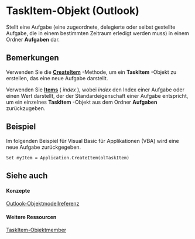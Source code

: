 
# TaskItem-Objekt (Outlook)

Stellt eine Aufgabe (eine zugeordnete, delegierte oder selbst gestellte Aufgabe, die in einem bestimmten Zeitraum erledigt werden muss) in einem Ordner  **Aufgaben** dar.


## Bemerkungen

Verwenden Sie die  **[CreateItem](e5fbf367-db16-5042-823e-68e6b805e612.md)** -Methode, um ein **TaskItem** -Objekt zu erstellen, das eine neue Aufgabe darstellt.

Verwenden Sie  **[Items](441820e7-5fe8-e5ef-83c0-9c87fd3dc9e3.md)** ( _index_ ), wobei _index_ den Index einer Aufgabe oder einen Wert darstellt, der der Standardeigenschaft einer Aufgabe entspricht, um ein einzelnes **TaskItem** -Objekt aus dem Ordner **Aufgaben** zurückzugeben.


## Beispiel

Im folgenden Beispiel für Visual Basic für Applikationen (VBA) wird eine neue Aufgabe zurückgegeben.






```
Set myItem = Application.CreateItem(olTaskItem)
```


## Siehe auch


#### Konzepte


[Outlook-Objektmodellreferenz](73221b13-d8d8-99b8-3394-b95dbbfd5ddc.md)
#### Weitere Ressourcen


[TaskItem-Objektmember](http://msdn.microsoft.com/library/97234a76-2fc5-bbe4-2e14-25ae18694fc9%28Office.15%29.aspx)